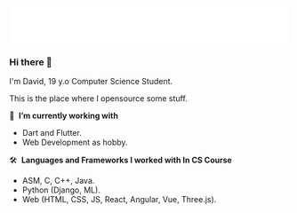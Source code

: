 
<p align="center">
  <img src="name.svg" alt="witchblxde" />
</p>
 
### Hi there 👋 
I'm David, 19 y.o Computer Science Student.

This is the place where I opensource some stuff.

🔭 &nbsp;<b>I’m currently working with </b>
- Dart and Flutter.
- Web Development as hobby.

🛠️ &nbsp;<b>Languages&nbsp;and&nbsp;Frameworks&nbsp;I&nbsp;worked&nbsp;with In CS Course</b>
- ASM, C, C++, Java.
- Python (Django, ML).
- Web (HTML, CSS, JS, React, Angular, Vue, Three.js).
